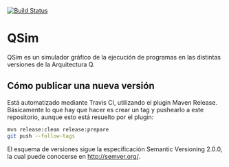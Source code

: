[![Build Status](https://travis-ci.org/Orga-UNQ/qsim.svg?branch=master)](https://travis-ci.org/Orga-UNQ/qsim)

# QSim

QSim es un simulador gráfico de la ejecución de programas en las distintas versiones de la Arquitectura Q.

## Cómo publicar una nueva versión

Está automatizado mediante Travis CI, utilizando el plugin Maven Release. Básicamente lo que hay que hacer es crear un tag y pushearlo a este repositorio, aunque esto está resuelto por el plugin:

```bash
mvn release:clean release:prepare
git push --follow-tags
```

El esquema de versiones sigue la especificación Semantic Versioning 2.0.0, la cual puede conocerse en http://semver.org/.
